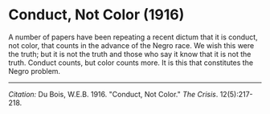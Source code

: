 # Conduct, Not Color (1916)

A number of papers have been repeating a recent dictum that it is conduct, not color, that counts in the advance  of the Negro race. We wish this were the truth; but it is not the truth and those who say it know that it is not the truth. Conduct counts, but color counts more. It is this that constitutes the Negro problem.


______________
*Citation:* Du Bois, W.E.B. 1916. "Conduct, Not Color." *The Crisis*. 12(5):217-218.
